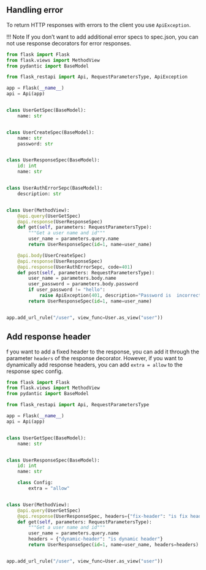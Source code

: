 ## Handling error
To return HTTP responses with errors to the client you use `ApiException`.

!!! Note
    If you don’t want to add additional error specs to spec.json, you can not use response decorators for error responses.

```python hl_lines="5 39 44"
from flask import Flask
from flask.views import MethodView
from pydantic import BaseModel

from flask_restapi import Api, RequestParametersType, ApiException

app = Flask(__name__)
api = Api(app)


class UserGetSpec(BaseModel):
    name: str


class UserCreateSpec(BaseModel):
    name: str
    password: str


class UserResponseSpec(BaseModel):
    id: int
    name: str


class UserAuthErrorSepc(BaseModel):
    description: str


class User(MethodView):
    @api.query(UserGetSpec)
    @api.response(UserResponseSpec)
    def get(self, parameters: RequestParametersType):
        """Get a user name and id"""
        user_name = parameters.query.name
        return UserResponseSpec(id=1, name=user_name)

    @api.body(UserCreateSpec)
    @api.response(UserResponseSpec)
    @api.response(UserAuthErrorSepc, code=401)
    def post(self, parameters: RequestParametersType):
        user_name = parameters.body.name
        user_password = parameters.body.password
        if user_password != "hello":
            raise ApiException(401, description="Password is  incorrect")
        return UserResponseSpec(id=1, name=user_name)


app.add_url_rule("/user", view_func=User.as_view("user"))
```

## Add response header
f you want to add a fixed header to the response, you can add it through the parameter `headers` of the response decorator. However, if you want to dynamically add response headers, you can add `extra = allow` to the response spec config.

```python hl_lines="19 20 25 29 30"
from flask import Flask
from flask.views import MethodView
from pydantic import BaseModel

from flask_restapi import Api, RequestParametersType

app = Flask(__name__)
api = Api(app)


class UserGetSpec(BaseModel):
    name: str


class UserResponseSpec(BaseModel):
    id: int
    name: str

    class Config:
        extra = "allow"


class User(MethodView):
    @api.query(UserGetSpec)
    @api.response(UserResponseSpec, headers={"fix-header": "is fix header"})
    def get(self, parameters: RequestParametersType):
        """Get a user name and id"""
        user_name = parameters.query.name
        headers = {"dynamic-header": "is dynamic header"}
        return UserResponseSpec(id=1, name=user_name, headers=headers)


app.add_url_rule("/user", view_func=User.as_view("user"))

```